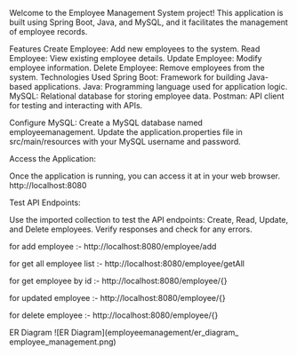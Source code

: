 Welcome to the Employee Management System project! This application is built using Spring Boot, Java, and MySQL, and it facilitates the management of employee records.

Features
Create Employee: Add new employees to the system.
Read Employee: View existing employee details.
Update Employee: Modify employee information.
Delete Employee: Remove employees from the system.
Technologies Used
Spring Boot: Framework for building Java-based applications.
Java: Programming language used for application logic.
MySQL: Relational database for storing employee data.
Postman: API client for testing and interacting with APIs.

Configure MySQL:
Create a MySQL database named employeemanagement.
Update the application.properties file in src/main/resources with your MySQL username and password.

Access the Application:

Once the application is running, you can access it at in your web browser.
http://localhost:8080 


Test API Endpoints:

Use the imported collection to test the API endpoints:
Create, Read, Update, and Delete employees.
Verify responses and check for any errors.

for add employee :- http://localhost:8080/employee/add

for get all employee list :- http://localhost:8080/employee/getAll

for get employee by id :- http://localhost:8080/employee/{}

for updated employee :- http://localhost:8080/employee/{}

for delete employee :- http://localhost:8080/employee/{}

ER Diagram
![ER Diagram](employeemanagement/er_diagram_ employee_management.png)
